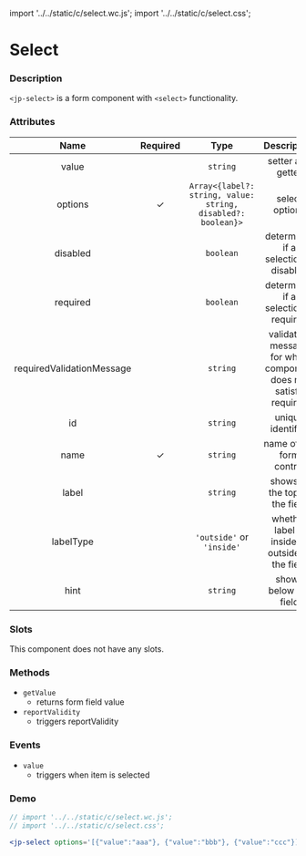 import '../../static/c/select.wc.js';
import '../../static/c/select.css';

# Select

### Description

`<jp-select>` is a form component with `<select>` functionality.

### Attributes

|         **Name**          | **Required** |                           **Type**                           |                         **Description**                         |
| :-----------------------: | :----------: | :----------------------------------------------------------: | :-------------------------------------------------------------: |
|           value           |              |                           `string`                           |                        setter and getter                        |
|          options          |      ✓       | `Array<{label?: string, value: string, disabled?: boolean}>` |                         select options                          |
|         disabled          |              |                          `boolean`                           |              determines if a selection is disabled              |
|         required          |              |                          `boolean`                           |              determines if a selection is required              |
| requiredValidationMessage |              |                           `string`                           | validation message for when component does not satisfy required |
|            id             |              |                           `string`                           |                        unique identifier                        |
|           name            |      ✓       |                           `string`                           |                    name of the form control                     |
|           label           |              |                           `string`                           |                  shows at the top of the field                  |
|         labelType         |              |                  `'outside'` or `'inside'`                   |         whether label is inside or outside of the field         |
|           hint            |              |                           `string`                           |                      shows below the field                      |

### Slots

This component does not have any slots.

### Methods

- `getValue`
  - returns form field value
- `reportValidity`
  - triggers reportValidity

### Events

- `value`
  - triggers when item is selected

### Demo

```jsx live
// import '../../static/c/select.wc.js';
// import '../../static/c/select.css';

<jp-select options='[{"value":"aaa"}, {"value":"bbb"}, {"value":"ccc"}]' label="Select"></jp-select>
```
